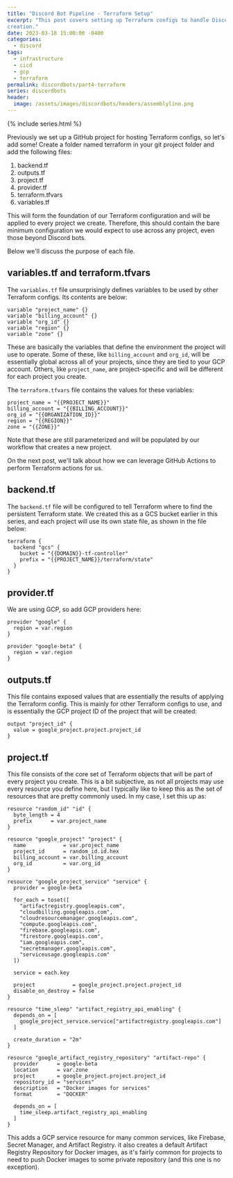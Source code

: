 ```yaml
---
title: "Discord Bot Pipeline - Terraform Setup"
excerpt: "This post covers setting up Terraform configs to handle Discord bot
creation."
date: 2023-03-18 15:00:00 -0400
categories:
  - discord
tags:
  - infrastructure
  - cicd
  - gcp
  - terraform
permalink: discordbots/part4-terraform
series: discordbots
header:
  image: /assets/images/discordbots/headers/assemblyline.png
---
```


{% include series.html %}

Previously we set up a GitHub project for hosting Terraform configs, so let's
add some! Create a folder named terraform in your git project folder and add the
following files:

1. backend.tf
1. outputs.tf
1. project.tf
1. provider.tf
1. terraform.tfvars
1. variables.tf

This will form the foundation of our Terraform configuration and will be applied
to every project we create. Therefore, this should contain the bare minimum
configuration we would expect to use across any project, even those beyond
Discord bots.

Below we'll discuss the purpose of each file.

## variables.tf and terraform.tfvars

The `variables.tf` file unsurprisingly defines variables to be used by other
Terraform configs. Its contents are below:

```
variable "project_name" {}
variable "billing_account" {}
variable "org_id" {}
variable "region" {}
variable "zone" {}
```

These are basically the variables that define the environment the project will
use to operate. Some of these, like `billing_account` and `org_id`, will be
essentially global across all of your projects, since they are tied to your GCP
account. Others, like `project_name`, are project-specific and will be different
for each project you create.

The `terraform.tfvars` file contains the values for these variables:

```
project_name = "{{PROJECT_NAME}}"
billing_account = "{{BILLING_ACCOUNT}}"
org_id = "{{ORGANIZATION_ID}}"
region = "{{REGION}}"
zone = "{{ZONE}}"
```

Note that these are still parameterized and will be populated by our workflow
that creates a new project.

On the next post, we'll talk about how we can leverage GitHub Actions to perform
Terraform actions for us.

## backend.tf

The `backend.tf` file will be configured to tell Terraform where to find the
persistent Terraform state. We created this as a GCS bucket earlier in this
series, and each project will use its own state file, as shown in the file
below:

```
terraform {
  backend "gcs" {
    bucket = "{{DOMAIN}}-tf-controller"
    prefix = "{{PROJECT_NAME}}/terraform/state"
  }
}
```

## provider.tf

We are using GCP, so add GCP providers here:

```
provider "google" {
  region = var.region
}

provider "google-beta" {
  region = var.region
}
```

## outputs.tf

This file contains exposed values that are essentially the results of applying
the Terraform config. This is mainly for other Terraform configs to use, and is
essentially the GCP project ID of the project that will be created:

```
output "project_id" {
  value = google_project.project.project_id
}
```

## project.tf

This file consists of the core set of Terraform objects that will be part of
every project you create. This is a bit subjective, as not all projects may use
every resource you define here, but I typically like to keep this as the set of
resources that are pretty commonly used. In my case, I set this up as:

```
resource "random_id" "id" {
  byte_length = 4
  prefix      = var.project_name
}

resource "google_project" "project" {
  name            = var.project_name
  project_id      = random_id.id.hex
  billing_account = var.billing_account
  org_id          = var.org_id
}

resource "google_project_service" "service" {
  provider = google-beta

  for_each = toset([
    "artifactregistry.googleapis.com",
    "cloudbilling.googleapis.com",
    "cloudresourcemanager.googleapis.com",
    "compute.googleapis.com",
    "firebase.googleapis.com",
    "firestore.googleapis.com",
    "iam.googleapis.com",
    "secretmanager.googleapis.com",
    "serviceusage.googleapis.com"
  ])

  service = each.key

  project            = google_project.project.project_id
  disable_on_destroy = false
}

resource "time_sleep" "artifact_registry_api_enabling" {
  depends_on = [
    google_project_service.service["artifactregistry.googleapis.com"]
  ]

  create_duration = "2m"
}

resource "google_artifact_registry_repository" "artifact-repo" {
  provider      = google-beta
  location      = var.zone
  project       = google_project.project.project_id
  repository_id = "services"
  description   = "Docker images for services"
  format        = "DOCKER"

  depends_on = [
    time_sleep.artifact_registry_api_enabling
  ]
}
```

This adds a GCP service resource for many common services, like Firebase,
Secret Manager, and Artifact Registry. it also creates a default Artifact
Registry Repository for Docker images, as it's fairly common for projects to
need to push Docker images to some private repository (and this one is no
exception).
